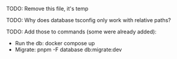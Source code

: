 TODO: Remove this file, it's temp

TODO: Why does database tsconfig only work with relative paths?

TODO: Add those to commands (some were already added):

- Run the db: docker compose up
- Migrate: pnpm -F database db:migrate:dev
